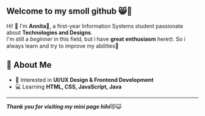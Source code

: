 ## Welcome to my smoll github 😸👋
Hi! 👋 I'm **Annita**🌸, a first-year Information Systems student passionate about **Technologies and Designs**.  
I'm still a *beginner* in this field, but i have **great enthusiasm** here🤓. So i always learn and try to improve my abilities🚀  

## 🌟 About Me  
- 🎨 Interested in **UI/UX Design & Frontend Development**  
- 💻 Learning **HTML, CSS, JavaScript, Java**

---
***Thank you for visiting my mini page hihi***😻🙀
